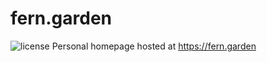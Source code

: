 # fern.garden
![license][license-badge]
Personal homepage hosted at https://fern.garden

[license-badge]: https://img.shields.io/github/license/gardenfern/fern.garden?style=flat-square

